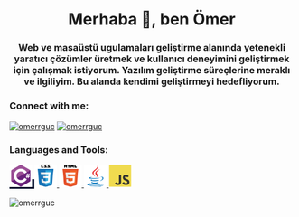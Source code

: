 <h1 align="center">Merhaba 👋, ben Ömer</h1>
<h3 align="center">Web ve masaüstü ugulamaları geliştirme alanında yetenekli yaratıcı çözümler üretmek ve kullanıcı deneyimini geliştirmek için çalışmak istiyorum. Yazılım geliştirme süreçlerine meraklı ve ilgiliyim. Bu alanda kendimi geliştirmeyi hedefliyorum.</h3>

<h3 align="left">Connect with me:</h3>
<p align="left">
<a href="https://linkedin.com/in/omerrguc" target="blank"><img align="center" src="https://raw.githubusercontent.com/rahuldkjain/github-profile-readme-generator/master/src/images/icons/Social/linked-in-alt.svg" alt="omerrguc" height="30" width="40" /></a>
<a href="https://instagram.com/omerrguc" target="blank"><img align="center" src="https://raw.githubusercontent.com/rahuldkjain/github-profile-readme-generator/master/src/images/icons/Social/instagram.svg" alt="omerrguc" height="30" width="40" /></a>
</p>

<h3 align="left">Languages and Tools:</h3>
<p align="left"> <a href="https://www.w3schools.com/cs/" target="_blank" rel="noreferrer" style="background-color: #050f2d; "> <img src="https://raw.githubusercontent.com/devicons/devicon/master/icons/csharp/csharp-original.svg" alt="csharp" width="40" height="40"/> </a> <a href="https://www.w3schools.com/css/" target="_blank" rel="noreferrer"> <img src="https://raw.githubusercontent.com/devicons/devicon/master/icons/css3/css3-original-wordmark.svg" alt="css3" width="40" height="40"/> </a> <a href="https://www.w3.org/html/" target="_blank" rel="noreferrer"> <img src="https://raw.githubusercontent.com/devicons/devicon/master/icons/html5/html5-original-wordmark.svg" alt="html5" width="40" height="40"/> </a> <a href="https://www.java.com" target="_blank" rel="noreferrer"> <img src="https://raw.githubusercontent.com/devicons/devicon/master/icons/java/java-original.svg" alt="java" width="40" height="40"/> </a> <a href="https://developer.mozilla.org/en-US/docs/Web/JavaScript" target="_blank" rel="noreferrer"> <img src="https://raw.githubusercontent.com/devicons/devicon/master/icons/javascript/javascript-original.svg" alt="javascript" width="40" height="40"/> </a> </p>

<p><img align="center" src="https://github-readme-stats.vercel.app/api/top-langs?username=omerrguc&show_icons=true&locale=en&layout=compact" alt="omerrguc" /></p>
